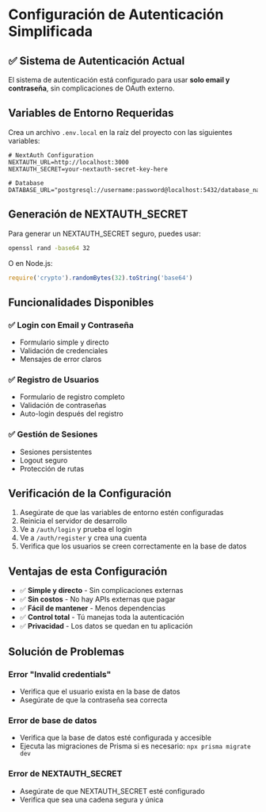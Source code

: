 # Configuración de Autenticación Simplificada

## ✅ Sistema de Autenticación Actual

El sistema de autenticación está configurado para usar **solo email y contraseña**, sin complicaciones de OAuth externo.

## Variables de Entorno Requeridas

Crea un archivo `.env.local` en la raíz del proyecto con las siguientes variables:

```env
# NextAuth Configuration
NEXTAUTH_URL=http://localhost:3000
NEXTAUTH_SECRET=your-nextauth-secret-key-here

# Database
DATABASE_URL="postgresql://username:password@localhost:5432/database_name"
```

## Generación de NEXTAUTH_SECRET

Para generar un NEXTAUTH_SECRET seguro, puedes usar:

```bash
openssl rand -base64 32
```

O en Node.js:

```javascript
require('crypto').randomBytes(32).toString('base64')
```

## Funcionalidades Disponibles

### ✅ **Login con Email y Contraseña**
- Formulario simple y directo
- Validación de credenciales
- Mensajes de error claros

### ✅ **Registro de Usuarios**
- Formulario de registro completo
- Validación de contraseñas
- Auto-login después del registro

### ✅ **Gestión de Sesiones**
- Sesiones persistentes
- Logout seguro
- Protección de rutas

## Verificación de la Configuración

1. Asegúrate de que las variables de entorno estén configuradas
2. Reinicia el servidor de desarrollo
3. Ve a `/auth/login` y prueba el login
4. Ve a `/auth/register` y crea una cuenta
5. Verifica que los usuarios se creen correctamente en la base de datos

## Ventajas de esta Configuración

- ✅ **Simple y directo** - Sin complicaciones externas
- ✅ **Sin costos** - No hay APIs externas que pagar
- ✅ **Fácil de mantener** - Menos dependencias
- ✅ **Control total** - Tú manejas toda la autenticación
- ✅ **Privacidad** - Los datos se quedan en tu aplicación

## Solución de Problemas

### Error "Invalid credentials"
- Verifica que el usuario exista en la base de datos
- Asegúrate de que la contraseña sea correcta

### Error de base de datos
- Verifica que la base de datos esté configurada y accesible
- Ejecuta las migraciones de Prisma si es necesario: `npx prisma migrate dev`

### Error de NEXTAUTH_SECRET
- Asegúrate de que NEXTAUTH_SECRET esté configurado
- Verifica que sea una cadena segura y única 